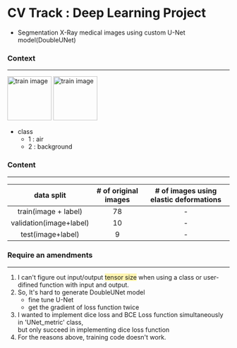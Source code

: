 # CV Track : Deep Learning Project 
- Segmentation X-Ray medical images using custom U-Net model(DoubleUNet)


### Context
---
<img src = "https://user-images.githubusercontent.com/90584177/182973699-7b273eda-103f-49a4-8889-dafc4d89979b.jpg" alt="train image" style="width:100px;"/>
<img src = "https://user-images.githubusercontent.com/90584177/182973752-e04a931e-560b-4562-9525-8de4b89e3b23.png" alt="train image" style="width:100px;"/>

- class
    - 1 : air
    - 2 : background
    
    
### Content
---
data split|# of original images|# of images using elastic deformations
|:-----:|:----:|:----:
train(image + label)|78|-
validation(image+label)|10|-
test(image+label)|9|-



### Require an amendments
---
1. I can't figure out input/output <span style = 'background-color: #fff5b1'>tensor size</span> when using a class or user-difined function with input and output.
2. So, It's hard to generate DoubleUNet model
     - fine tune U-Net
     - get the gradient of loss function twice
3. I wanted to implement dice loss and BCE Loss function simultaneously in 'UNet_metric' class,   
   but only succeed in implementing dice loss function
4. For the reasons above, training code doesn't work.
